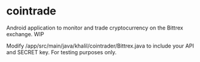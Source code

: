 # cointrade
Android application to monitor and trade cryptocurrency on the Bittrex exchange. WIP

Modify /app/src/main/java/khalil/cointrader/Bittrex.java to include your API and SECRET key. For testing purposes only.
